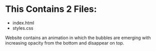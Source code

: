 # This Contains 2 Files:
<ul>
  <li>index.html</li>
  <li>styles.css</li>
  
</ul>  

Website contains an animation in which the bubbles are emerging with increasing opacity from the bottom and disappear on top.
